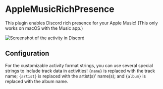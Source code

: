 # AppleMusicRichPresence

This plugin enables Discord rich presence for your Apple Music! (This only works on macOS with the Music app.)

![Screenshot of the activity in Discord](https://github.com/Rivercord/Rivercord/assets/70191398/1f811090-ab5f-4060-a9ee-d0ac44a1d3c0)

## Configuration

For the customizable activity format strings, you can use several special strings to include track data in activities! `{name}` is replaced with the track name; `{artist}` is replaced with the artist(s)' name(s); and `{album}` is replaced with the album name.
